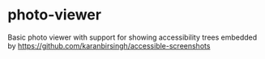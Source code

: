 # photo-viewer

Basic photo viewer with support for showing accessibility trees embedded by https://github.com/karanbirsingh/accessible-screenshots

